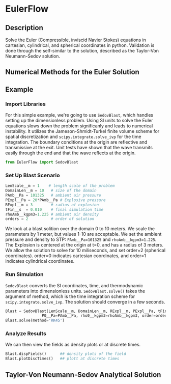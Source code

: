 # EulerFlow
## Description
Solve the Euler (Compressible, inviscid Navier Stokes) equations in cartesian, cylindrical, and spherical coordinates in python. Validation is done through the self-similar to the solution, described as the Taylor-Von Neumann-Sedov solution.

## Numerical Methods for the Euler Solution

## Example
### Import Libraries
For this simple example, we're going to use `SedovBlast`, which handles setting up the dimensionless problem. Using SI units to solve the Euler equations slows down the problem significanly and leads to numerical instability. It utilizes the Jameson-Shmidt-Turkel finite volume scheme for spatial discretization and `scipy.integrate.solve_ivp` for the time integration. The boundary conditions at the origin are reflective and transmissive at the exit. Unit tests have shown that the wave transmits easily through the end and that the wave reflects at the origin.
```python
from EulerFlow import SedovBlast
```

### Set Up Blast Scenario
```python
LenScale__m = 1    # length scale of the problem
DomainLen__m = 10   # size of the domain
PAmb__Pa = 101325   # ambient air pressure
PExpl__Pa = 20*PAmb__Pa # Explosive pressure
RExpl__m = 3        # radius of explosion
tFin__s  = 0.010    # final simulation time
rhoAmb__kgpm3=1.225 # ambient air density
orders = 2          # order of solution
```
We look at a blast solition over the domain 0 to 10 meters. We scale the parameters by 1 meter, but values 1-10 are acceptable. We set the ambient pressure and density to STP: `PAmb__Pa=101325` and `rhoAmb__kgpm3=1.225`. The Explosion is centered at the origin at t=0, and has a radius of 3 meters. We allow the solution to solve for 10 miliseconds, and set order=2 (spherical coordinates). order=0 indicates cartesian coordinates, and order=1 indicates cylindrical coordinates.

### Run Simulation
`SedovBlast` converts the SI coordinates, time, and thermodynamic parameters into dimensionless units. `SedovBlast.solve()` takes the argument of method, which is the time integration scheme for `scipy.integrate.solve_ivp`. The solution should converge in a few seconds.
```python
Blast = SedovBlast(LenScale__m, DomainLen__m, RExpl__m, PExpl__Pa, tFin__s,
                P0__Pa=PAmb__Pa, rho0__kgpm3=rhoAmb__kgpm3, order=orders)
Blast.solve(method='RK45')
```

### Analyze Results
We can then view the fields as density plots or at discrete times.
```python
Blast.dispFields()      ## density plots of the field
Blast.plotDiscTimes()   ## plott at discrete times
```
## Taylor-Von Neumann-Sedov Analytical Solution
